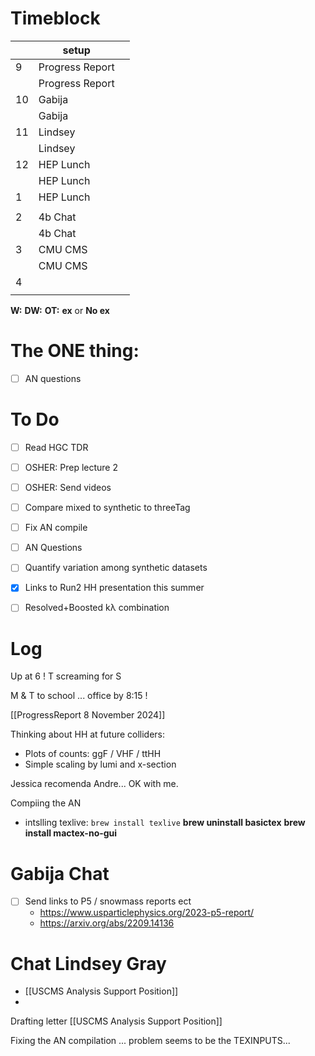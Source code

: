 # Timeblock

|     | setup           |     |
| --- | --------------- | --- |
| 9   | Progress Report |     |
|     | Progress Report |     |
| 10  | Gabija          |     |
|     | Gabija          |     |
| 11  | Lindsey         |     |
|     | Lindsey         |     |
| 12  | HEP Lunch       |     |
|     | HEP Lunch       |     |
| 1   | HEP Lunch       |     |
|     |                 |     |
| 2   | 4b Chat         |     |
|     | 4b Chat         |     |
| 3   | CMU CMS         |     |
|     | CMU CMS         |     |
| 4   |                 |     |
|     |                 |     |

**W:**
**DW:**
**OT:**
**ex** or **No ex**

# The ONE thing: 
- [ ] AN questions 


# To Do
- [ ] Read HGC TDR
- [ ] OSHER: Prep lecture 2 
- [ ] OSHER: Send videos 
- [ ] Compare mixed to synthetic to threeTag
- [ ] Fix AN compile
- [ ] AN Questions
- [ ] Quantify variation among synthetic datasets 
- [x] Links to Run2 HH presentation this summer
- [ ] Resolved+Boosted kλ combination


# Log

Up at 6 ! T screaming for S

M & T to school ... office by 8:15 ! 



[[ProgressReport 8 November 2024]]

Thinking about HH at future colliders:
- Plots of counts: ggF / VHF / ttHH
- Simple scaling by lumi and x-section


Jessica recomenda Andre... OK with me. 

Compiing the AN
- intslling texlive: `brew install texlive`
**brew uninstall basictex**
**brew install mactex-no-gui**
# Gabija Chat
- [ ] Send links to P5 / snowmass reports ect
	- https://www.usparticlephysics.org/2023-p5-report/
	- https://arxiv.org/abs/2209.14136

# Chat Lindsey Gray
- [[USCMS Analysis Support Position]]
- 

Drafting letter [[USCMS Analysis Support Position]]

Fixing the AN compilation ... problem seems to be the TEXINPUTS... 